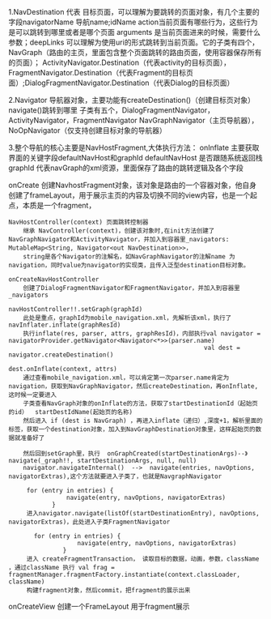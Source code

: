 1.NavDestination 代表 目标页面，可以理解为要跳转的页面对象，有几个主要的字段navigatorName 导航name;idName action当前页面有哪些行为，这些行为是可以跳转到哪里或者是哪个页面
arguments 是当前页面进来的时候，需要什么参数；deepLinks 可以理解为使用uri的形式跳转到当前页面。它的子类有四个，NavGraph（路由的主页，里面包含整个页面跳转的路由页面，使用容器保存所有的页面）；
ActivityNavigator.Destination（代表activity的目标页面），FragmentNavigator.Destination（代表Fragment的目标页面）;DialogFragmentNavigator.Destination（代表Dialog的目标页面）

2.Navigator<D : NavDestination> 导航器对象，主要功能有createDestination()（创建目标页对象） navigate()跳转到哪里
子类有五个，DialogFragmentNavigator，ActivityNavigator，FragmentNavigator  NavGraphNavigator（主页导航器），NoOpNavigator（仅支持创建目标对象的导航器）

3.整个导航的核心主要是NavHostFragment,大体执行方法：
onInflate
    主要获取界面的关键字段defaultNavHost和graphId
    defaultNavHost 是否跟随系统返回栈
    graphId 代表navGraph的xml资源，里面保存了路由的跳转逻辑及各个字段

onCreate
创建NavhostFragment对象，该对象是路由的一个容器对象，他自身创建了frameLayout，用于展示主页的内容及切换不同的view内容，也是一个起点，本质是一个fragment，

    NavHostController(context) 页面跳转控制器
        继承 NavController(context)，创建该对象时,在init方法创建了NavGraphNavigator和ActivityNavigator，并加入到容器里_navigators: MutableMap<String, Navigator<out NavDestination>>，
        string是各个Navigator的注解名，如NavGraphNavigator的注解name 为navigation，同时value为navigator的实现类，且传入泛型destination目标对象。

    onCreateNavHostController
        创建了DialogFragmentNavigator和FragmentNavigator，并加入到容器里_navigators

    navHostController!!.setGraph(graphId)
        此处是重点，graphId为mobile_navigation.xml，先解析该xml，执行了navInflater.inflate(graphResId)
        执行inflate(res, parser, attrs, graphResId)，内部执行val navigator = navigatorProvider.getNavigator<Navigator<*>>(parser.name)
                                                          val dest = navigator.createDestination()
                                                          dest.onInflate(context, attrs)
        通过查看mobile_navigation.xml，可以肯定第一次parser.name肯定为navigation，获取到NavGraphNavigator，然后createDestination，再onInflate,这时候一定要进入
        子类查看NavGraph对象的onInflate的方法，获取了startDestinationId（起始页的id）  startDestIdName(起始页的名称)
        然后进入 if (dest is NavGraph) ，再进入inflate（递归）,深度+1，解析里面的标签，获取一个destination对象，加入到NavGraphDestination对象里，这样起始页的数据就准备好了

        然后回到setGraph里，执行  onGraphCreated(startDestinationArgs)--》  navigate(_graph!!, startDestinationArgs, null, null)
        navigator.navigateInternal()  -->  navigate(entries, navOptions, navigatorExtras),这个方法就要进入子类了，也就是NavgraphNavigator

         for (entry in entries) {
                    navigate(entry, navOptions, navigatorExtras)
                }
         进入navigator.navigate(listOf(startDestinationEntry), navOptions, navigatorExtras)，此处进入子类FragmentNavigator

           for (entry in entries) {
                       navigate(entry, navOptions, navigatorExtras)
                   }
         进入 createFragmentTransaction， 读取目标的数据，动画，参数，className ，通过className 执行 val frag = fragmentManager.fragmentFactory.instantiate(context.classLoader, className)
         构建fragment对象，然后commit，把fragment的展示出来

onCreateView  创建一个FrameLayout 用于fragment展示